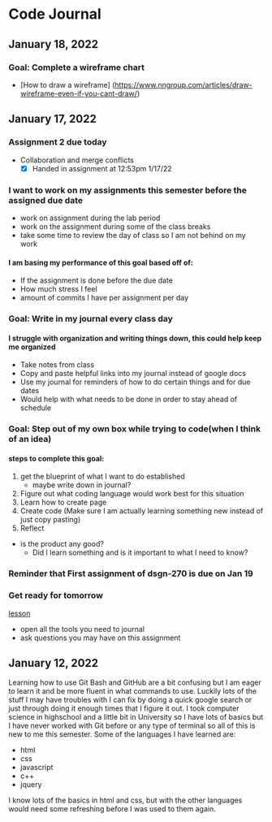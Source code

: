 # Code Journal


## January 18, 2022

### Goal: Complete a wireframe chart
- [How to draw a wireframe] (https://www.nngroup.com/articles/draw-wireframe-even-if-you-cant-draw/)






## January 17, 2022

### Assignment 2 due today
- Collaboration and merge conflicts
   - [x] Handed in assignment at 12:53pm 1/17/22

### I want to work on my assignments this semester before the assigned due date
- work on assignment during the lab period
- work on the assignment during some of the class breaks
- take some time to review the day of class so I am not behind on my work

#### I am basing my performance of this goal based off of:
- If the assignment is done before the due date
- How much stress I feel 
- amount of commits I have per assignment per day

### Goal: Write in my journal every class day
#### I struggle with organization and writing things down, this could help keep me organized
- Take notes from class
- Copy and paste helpful links into my journal instead of google docs
- Use my journal for reminders of how to do certain things and for due dates
- Would help with what needs to be done in order to stay ahead of schedule

### Goal: Step out of my own box while trying to code(when I think of an idea)
#### steps to complete this goal:
1. get the blueprint of what I want to do established
    - maybe write down in journal?
2. Figure out what coding language would work best for this situation
3. Learn how to create page
4. Create code (Make sure I am actually learning something new instead of just copy pasting)
5. Reflect
- is the product any good?
    - Did I learn something and is it important to what I need to know?

### Reminder that First assignment of dsgn-270 is due on Jan 19

### Get ready for tomorrow
[lesson](https://sait-wbdv.netlify.app/dsgn-270/lessons/day-02)
- open all the tools you need to journal
- ask questions you may have on this assignment




## January 12, 2022

Learning how to use Git Bash and GitHub are a bit confusing but I am eager to learn it and be more fluent in what commands to use.  Luckily lots of the stuff I may have troubles with I can fix by doing a quick google search or just through doing it enough times that I figure it out. I took computer science in highschool and a little bit in University so I have lots of basics but I have never worked with Git before or any type of terminal so all of this is new to me this semester. Some of the languages I have learned are:

- html
- css
- javascript
- c++
- jquery

I know lots of the basics in html and css, but with the other languages would need some refreshing before I was used to them again. 